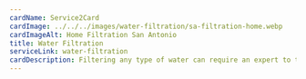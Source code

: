 ```yaml
---
cardName: Service2Card
cardImage: ../../../images/water-filtration/sa-filtration-home.webp
cardImageAlt: Home Filtration San Antonio
title: Water Filtration
serviceLink: water-filtration
cardDescription: Filtering any type of water can require an expert to test and suggest a system that meets your reauirements. Water Filtration made easy by Water Softeners San Antonio.
---
```

